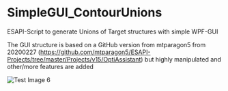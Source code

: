 # SimpleGUI_ContourUnions
ESAPI-Script to generate Unions of Target structures with simple WPF-GUI

The GUI structure is based on a GitHub version from mtparagon5 from 20200227 (https://github.com/mtparagon5/ESAPI-Projects/tree/master/Projects/v15/OptiAssistant) but highly manipulated and other/more features are added

![Test Image 6](master/UnionContouring-GUI.png)
